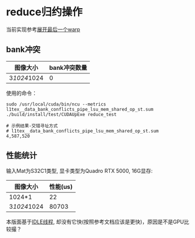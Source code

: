 # reduce归约操作
当前实现参考[展开最后一个warp](https://github.com/PaddleJitLab/CUDATutorial/blob/develop/docs/09_optimize_reduce/04_unroll/README.md)

## bank冲突

| 图像大小            | bank冲突数量
|------------------- | -------------
|3*1024*1024         | 0

使用的命令：
```shell
sudo /usr/local/cuda/bin/ncu --metrics l1tex__data_bank_conflicts_pipe_lsu_mem_shared_op_st.sum ./build/install/test/CUDAUpExe reduce_test

# 示例结果-交错寻址方式
# l1tex__data_bank_conflicts_pipe_lsu_mem_shared_op_st.sum                                                    4,587,520
```

## 性能统计
输入Mat为S32C1类型, 显卡类型为Quadro RTX 5000, 16G显存:

| 图像大小            | 性能(us)
|------------------- | -------------
|1024*1              | 22
|3*1024*1024         | 80703

本版面基于[IDLE线程](./reduce_idle_thread_free.md), 却没有它快(按照参考文档应该是更快)，原因是不是GPU比较撮？